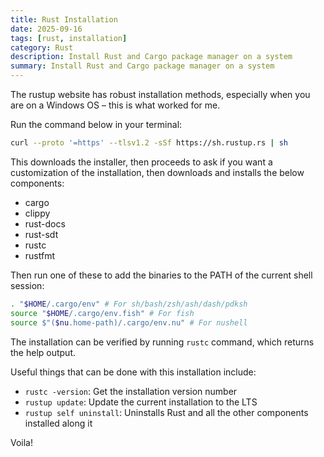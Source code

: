 ```yaml
---
title: Rust Installation
date: 2025-09-16
tags: [rust, installation]
category: Rust
description: Install Rust and Cargo package manager on a system
summary: Install Rust and Cargo package manager on a system
---
```


The rustup website has robust installation methods, especially when you are on a Windows OS – this is what worked for me.

Run the command below in your terminal:

```bash
curl --proto '=https' --tlsv1.2 -sSf https://sh.rustup.rs | sh
```

This downloads the installer, then proceeds to ask if you want a customization of the installation, then downloads and installs the below components:

- cargo
- clippy
- rust-docs 
- rust-sdt
- rustc
- rustfmt

Then run one of these to add the binaries to the PATH of the current shell session:

```bash
. "$HOME/.cargo/env" # For sh/bash/zsh/ash/dash/pdksh
source "$HOME/.cargo/env.fish" # For fish
source $"($nu.home-path)/.cargo/env.nu" # For nushell

```

The installation can be verified by running `rustc` command, which returns the help output.

Useful things that can be done with this installation include:

- `rustc -version`: Get the installation version number
- `rustup update`: Update the current installation to the LTS
- `rustup self uninstall`: Uninstalls Rust and all the other components installed along it

Voila!
